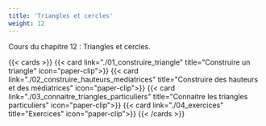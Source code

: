 ```yaml
---
title: 'Triangles et cercles'
weight: 12
---
```

Cours du chapitre 12 : Triangles et cercles.

{{< cards >}}
  {{< card link="./01_construire_triangle" title="Construire un triangle" icon="paper-clip">}}
  {{< card link="./02_construire_hauteurs_mediatrices" title="Construire des hauteurs et des médiatrices" icon="paper-clip">}}
  {{< card link="./03_connaitre_triangles_particuliers" title="Connaitre les triangles particuliers" icon="paper-clip">}}
  {{< card link="./04_exercices" title="Exercices" icon="paper-clip">}}
{{< /cards >}}
